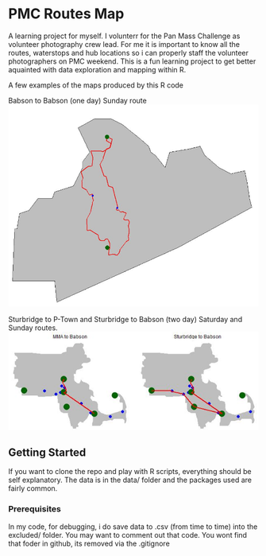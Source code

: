 # PMC Routes Map

A learning project for myself.  I volunterr for the Pan Mass Challenge as volunteer photography crew lead.  For me it is important to know all the routes, waterstops and hub locations so i can properly staff the volunteer photographers on PMC weekend.  This is a fun learning project to get better aquainted with data exploration and mapping within R.


A few examples of the maps produced by this R code

Babson to Babson (one day) Sunday route
![Babson To Babson PMC Route Image](/images/bab_2_bab.JPG)


Sturbridge to P-Town and Sturbridge to Babson (two day) Saturday and Sunday routes.  
![Babson To Babson PMC Route Image](/images/facet_wrap.JPG)


## Getting Started

If you want to clone the repo and play with R scripts, everything should be self explanatory.  The data is in the data/ folder and the packages used are fairly common.


### Prerequisites

In my code, for debugging, i do save data to .csv (from time to time) into the excluded/ folder.  You may want to comment out that code.  You wont find that foder in github, its removed via the .gitignore



